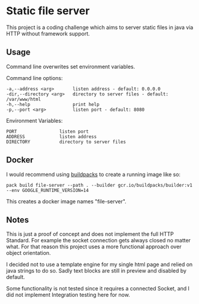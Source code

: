 # Static file server

This project is a coding challenge which aims to server static files in java via HTTP without framework support.

## Usage

Command line overwrites set environment variables.

Command line options: 

```
-a,--address <arg>       listen address - default: 0.0.0.0
-dir,--directory <arg>   directory to server files - default: /var/www/html
-h,--help                print help
-p,--port <arg>          listen port - default: 8080
```

Environment Variables:
```
PORT                listen port
ADDRESS             listen address
DIRECTORY           directory to server files
```

## Docker

I would recommend using [buildpacks](https://buildpacks.io/) to create a running image like so:

`pack build file-server --path . --builder gcr.io/buildpacks/builder:v1 --env GOOGLE_RUNTIME_VERSION=14`

This creates a docker image names "file-server". 

## Notes

This is just a proof of concept and does not implement the full HTTP Standard. For example the socket connection gets
always closed no matter what. For that reason this project uses a more functional approach over object orientation.

I decided not to use a template engine for my single html page and relied on java strings to do so.
Sadly text blocks are still in preview and disabled by default.

Some functionality is not tested since it requires a connected Socket, and I did not implement Integration testing here for now.  

